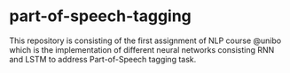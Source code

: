 # part-of-speech-tagging
This repository is consisting of the first assignment of NLP course @unibo which is the implementation of different neural networks consisting RNN and LSTM to address Part-of-Speech tagging task.
